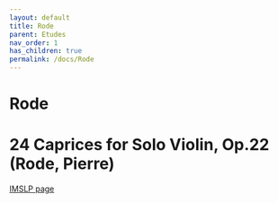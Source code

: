 ```yaml
---
layout: default
title: Rode
parent: Etudes
nav_order: 1
has_children: true
permalink: /docs/Rode
---
```

# Rode

 # 24 Caprices for Solo Violin, Op.22 (Rode, Pierre)
 [IMSLP page](https://imslp.org/wiki/24_Caprices_for_Solo_Violin,_Op.22_(Rode,_Pierre))
